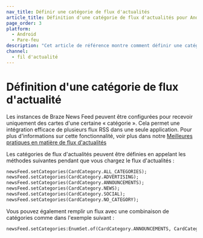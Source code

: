 ```yaml
---
nav_title: Définir une catégorie de flux d'actualités
article_title: Définition d'une catégorie de flux d'actualités pour Android/FireOS
page_order: 3
platform:
  - Android
  - Pare-feu
description: "Cet article de référence montre comment définir une catégorie de flux d'actualité dans votre application Android."
channel:
  - fil d'actualité
---
```


# Définition d'une catégorie de flux d'actualité

Les instances de Braze News Feed peuvent être configurées pour recevoir uniquement des cartes d'une certaine « catégorie ». Cela permet une intégration efficace de plusieurs flux RSS dans une seule application. Pour plus d'informations sur cette fonctionnalité, voir plus dans notre [Meilleures pratiques en matière de flux d'actualités][14]

Les catégories de flux d'actualités peuvent être définies en appelant les méthodes suivantes pendant que vous chargez le flux d'actualités :

```xml
newsFeed.setCategories(CardCategory.ALL_CATEGORIES);
newsFeed.setCategories(CardCategory.ADVERTISING);
newsFeed.setCategories(CardCategory.ANNOUNCEMENTS);
newsFeed.setCategories(CardCategory.NEWS);
newsFeed.setCategories(CardCategory.SOCIAL);
newsFeed.setCategories(CardCategory.NO_CATEGORY);
```

Vous pouvez également remplir un flux avec une combinaison de catégories comme dans l'exemple suivant :

```xml
newsFeed.setCategories:EnumSet.of(CardCategory.ANNOUNCEMENTS, CardCategory.NEWS);
```


[14]: {{site.baseurl}}/user_guide/message_building_by_channel/in-app_messages/reporting/

